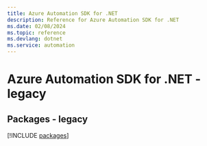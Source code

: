 ```yaml
---
title: Azure Automation SDK for .NET
description: Reference for Azure Automation SDK for .NET
ms.date: 02/08/2024
ms.topic: reference
ms.devlang: dotnet
ms.service: automation
---
```

# Azure Automation SDK for .NET - legacy
## Packages - legacy
[!INCLUDE [packages](automation-index.md)]